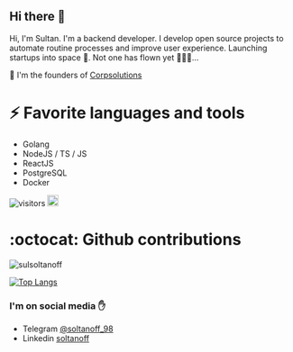 ## Hi there 👋

Hi, I'm Sultan. I'm a backend developer. I develop open source projects to automate routine processes and improve user experience. Launching startups into space 🚀. Not one has flown yet 🤷🏾‍♂️...

🌱 I'm the founders of [Corpsolutions](https://github.com/corpsolutions)

# ⚡ Favorite languages and tools
- Golang
- NodeJS / TS / JS
- ReactJS
- PostgreSQL
- Docker

![visitors](https://visitor-badge.glitch.me/badge?page_id=sulsoltanoff.sulsoltanoff)
[<img alt="github" src="https://img.shields.io/badge/github-sulsoltanoff-8da0cb?style=for-the-badge&labelColor=555555&logo=github" height="20">](https://github.com/sulsoltanoff)

# :octocat: Github contributions
<img src="https://github-readme-stats.vercel.app/api?username=sulsoltanoff&show_icons=true&count_private=true&theme=dracula" alt="sulsoltanoff" />

[![Top Langs](https://github-readme-stats.vercel.app/api/top-langs/?username=sulsoltanoff&layout=compact)](https://github.com/anuraghazra/github-readme-stats)


### I'm on social media ✋
- Telegram [@soltanoff_98](https://t.me/soltanoff_98)
- Linkedin [soltanoff](https://www.linkedin.com/in/soltanoff98/)

